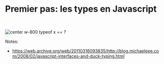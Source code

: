 <!-- .slide: class="full-center" -->

# Premier pas: les types en Javascript

<br>

![center w-800](assets/images/school/first-step/duck.png)
typeof x == ?

Notes:

- https://web.archive.org/web/20110316093835/http://blog.michaeleee.com/2008/02/javascript-interfaces-and-duck-typing.html
